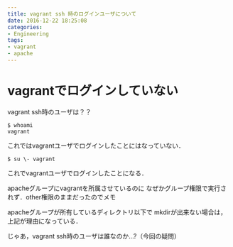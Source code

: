 ```yaml
---
title: vagrant ssh 時のログインユーザについて
date: 2016-12-22 18:25:08
categories:
- Engineering
tags:
- vagrant
- apache
---
```


# vagrantでログインしていない
vagrant ssh時のユーザは？？
```
$ whoami
vagrant
```
これではvagrantユーザでログインしたことにはなっていない．

```
$ su \- vagrant
```
これでvagrantユーザでログインしたことになる．

apacheグループにvagrantを所属させているのに
なぜかグループ権限で実行されず．other権限のままだったのでメモ

apacheグループが所有しているディレクトリ以下で
mkdirが出来ない場合は，上記が理由になっている．

じゃあ，vagrant ssh時のユーザは誰なのか...?（今回の疑問）
